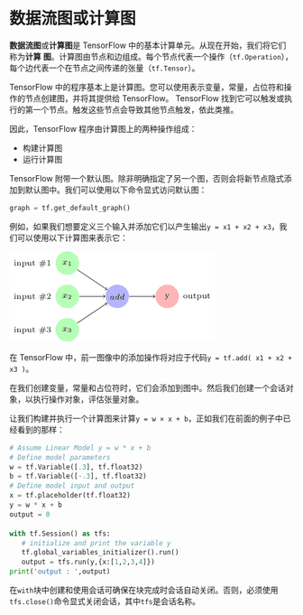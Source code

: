 # 数据流图或计算图

**数据流图**或**计算图**是 TensorFlow 中的基本计算单元。从现在开始，我们将它们称为**计算** **图**。计算图由节点和边组成。每个节点代表一个操作（`tf.Operation`），每个边代表一个在节点之间传递的张量（`tf.Tensor`）。

TensorFlow 中的程序基本上是计算图。您可以使用表示变量，常量，占位符和操作的节点创建图，并将其提供给 TensorFlow。 TensorFlow 找到它可以触发或执行的第一个节点。触发这些节点会导致其他节点触发，依此类推。

因此，TensorFlow 程序由计算图上的两种操作组成：

*   构建计算图
*   运行计算图

TensorFlow 附带一个默认图。除非明确指定了另一个图，否则会将新节点隐式添加到默认图中。我们可以使用以下命令显式访问默认图：

```py
graph = tf.get_default_graph()
```

例如，如果我们想要定义三个输入并添加它们以产生输出`y = x1 + x2 + x3`，我们可以使用以下计算图来表示它：

![](img/09c14036-55e8-48e6-b22b-f126211aae0c.png)

在 TensorFlow 中，前一图像中的添加操作将对应于代码`y = tf.add( x1 + x2 + x3 )`。

在我们创建变量，常量和占位符时，它们会添加到图中。然后我们创建一个会话对象，以执行操作对象，评估张量对象。

让我们构建并执行一个计算图来计算`y = w × x + b`，正如我们在前面的例子中已经看到的那样：

```py
# Assume Linear Model y = w * x + b
# Define model parameters
w = tf.Variable([.3], tf.float32)
b = tf.Variable([-.3], tf.float32)
# Define model input and output
x = tf.placeholder(tf.float32)
y = w * x + b
output = 0

with tf.Session() as tfs:
   # initialize and print the variable y
   tf.global_variables_initializer().run()
   output = tfs.run(y,{x:[1,2,3,4]})
print('output : ',output)
```

在`with`块中创建和使用会话可确保在块完成时会话自动关闭。否则，必须使用`tfs.close()`命令显式关闭会话，其中`tfs`是会话名称。